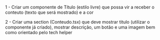 1 - Criar um componente de Título (estilo livre) que possa vir a receber o conteuto (texto que será mostrado) e a cor

2 - Criar uma section (Conteudo.tsx) que deve mostrar titulo (utilizar o componente já criado), mostrar descrição, um botão e uma imagem bem como orientado pelo tech helper
